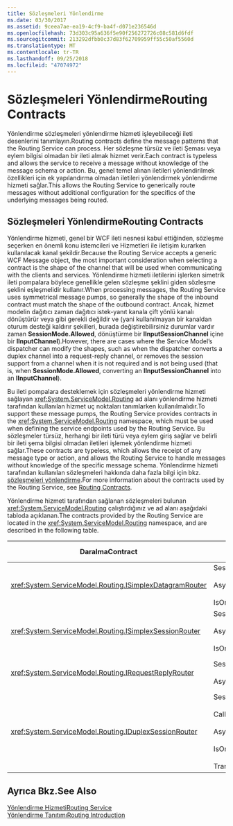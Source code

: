 ```yaml
---
title: Sözleşmeleri Yönlendirme
ms.date: 03/30/2017
ms.assetid: 9ceea7ae-ea19-4cf9-ba4f-d071e236546d
ms.openlocfilehash: 73d303c95a636f5e90f256272726c08c581d6fdf
ms.sourcegitcommit: 213292dfbb0c37d83f62709959ff55c50af5560d
ms.translationtype: MT
ms.contentlocale: tr-TR
ms.lasthandoff: 09/25/2018
ms.locfileid: "47074972"
---
```

# <a name="routing-contracts"></a><span data-ttu-id="9582e-102">Sözleşmeleri Yönlendirme</span><span class="sxs-lookup"><span data-stu-id="9582e-102">Routing Contracts</span></span>
<span data-ttu-id="9582e-103">Yönlendirme sözleşmeleri yönlendirme hizmeti işleyebileceği ileti desenlerini tanımlayın.</span><span class="sxs-lookup"><span data-stu-id="9582e-103">Routing contracts define the message patterns that the Routing Service can process.</span></span>  <span data-ttu-id="9582e-104">Her sözleşme türsüz ve ileti Şeması veya eylem bilgisi olmadan bir ileti almak hizmet verir.</span><span class="sxs-lookup"><span data-stu-id="9582e-104">Each contract is typeless and allows the service to receive a message without knowledge of the message schema or action.</span></span> <span data-ttu-id="9582e-105">Bu, genel temel alınan iletileri yönlendirilmek özellikleri için ek yapılandırma olmadan iletileri yönlendirmek yönlendirme hizmeti sağlar.</span><span class="sxs-lookup"><span data-stu-id="9582e-105">This allows the Routing Service to generically route messages without additional configuration for the specifics of the underlying messages being routed.</span></span>  
  
## <a name="routing-contracts"></a><span data-ttu-id="9582e-106">Sözleşmeleri Yönlendirme</span><span class="sxs-lookup"><span data-stu-id="9582e-106">Routing Contracts</span></span>  
 <span data-ttu-id="9582e-107">Yönlendirme hizmeti, genel bir WCF ileti nesnesi kabul ettiğinden, sözleşme seçerken en önemli konu istemcileri ve Hizmetleri ile iletişim kurarken kullanılacak kanal şekildir.</span><span class="sxs-lookup"><span data-stu-id="9582e-107">Because the Routing Service accepts a generic WCF Message object, the most important consideration when selecting a contract is the shape of the channel that will be used when communicating with the clients and services.</span></span> <span data-ttu-id="9582e-108">Yönlendirme hizmeti iletilerini işlerken simetrik ileti pompalara böylece genellikle gelen sözleşme şeklini giden sözleşme şeklini eşleşmelidir kullanır.</span><span class="sxs-lookup"><span data-stu-id="9582e-108">When processing messages, the Routing Service uses symmetrical message pumps, so generally the shape of the inbound contract must match the shape of the outbound contract.</span></span> <span data-ttu-id="9582e-109">Ancak, hizmet modelin dağıtıcı zaman dağıtıcı istek-yanıt kanala çift yönlü kanalı dönüştürür veya gibi gerekli değildir ve (yani kullanılmayan bir kanaldan oturum desteği kaldırır şekilleri, burada değiştirebilirsiniz durumlar vardır zaman **SessionMode.Allowed**, dönüştürme bir **IInputSessionChannel** içine bir **IInputChannel**).</span><span class="sxs-lookup"><span data-stu-id="9582e-109">However, there are cases where the Service Model’s dispatcher can modify the shapes, such as when the dispatcher converts a duplex channel into a request-reply channel, or removes the session support from a channel when it is not required and is not being used (that is, when **SessionMode.Allowed**, converting an **IInputSessionChannel** into an **IInputChannel**).</span></span>  
  
 <span data-ttu-id="9582e-110">Bu ileti pompalara desteklemek için sözleşmeleri yönlendirme hizmeti sağlayan <xref:System.ServiceModel.Routing> ad alanı yönlendirme hizmeti tarafından kullanılan hizmet uç noktaları tanımlarken kullanılmalıdır.</span><span class="sxs-lookup"><span data-stu-id="9582e-110">To support these message pumps, the Routing Service provides contracts in the <xref:System.ServiceModel.Routing> namespace, which must be used when defining the service endpoints used by the Routing Service.</span></span> <span data-ttu-id="9582e-111">Bu sözleşmeler türsüz, herhangi bir ileti türü veya eylem giriş sağlar ve belirli bir ileti şema bilgisi olmadan iletileri işlemek yönlendirme hizmeti sağlar.</span><span class="sxs-lookup"><span data-stu-id="9582e-111">These contracts are typeless, which allows the receipt of any message type or action, and allows the Routing Service to handle messages without knowledge of the specific message schema.</span></span> <span data-ttu-id="9582e-112">Yönlendirme hizmeti tarafından kullanılan sözleşmeleri hakkında daha fazla bilgi için bkz. [sözleşmeleri yönlendirme](../../../../docs/framework/wcf/feature-details/routing-contracts.md).</span><span class="sxs-lookup"><span data-stu-id="9582e-112">For more information about the contracts used by the Routing Service, see [Routing Contracts](../../../../docs/framework/wcf/feature-details/routing-contracts.md).</span></span>  
  
 <span data-ttu-id="9582e-113">Yönlendirme hizmeti tarafından sağlanan sözleşmeleri bulunan <xref:System.ServiceModel.Routing> çalıştırdığınız ve ad alanı aşağıdaki tabloda açıklanan.</span><span class="sxs-lookup"><span data-stu-id="9582e-113">The contracts provided by the Routing Service are located in the <xref:System.ServiceModel.Routing> namespace, and are described in the following table.</span></span>  
  
|<span data-ttu-id="9582e-114">Daralma</span><span class="sxs-lookup"><span data-stu-id="9582e-114">Contract</span></span>|<span data-ttu-id="9582e-115">Şekil</span><span class="sxs-lookup"><span data-stu-id="9582e-115">Shape</span></span>|<span data-ttu-id="9582e-116">Kanal şekli</span><span class="sxs-lookup"><span data-stu-id="9582e-116">Channel Shape</span></span>|  
|--------------|-----------|-------------------|  
|<xref:System.ServiceModel.Routing.ISimplexDatagramRouter>|<span data-ttu-id="9582e-117">SessionMode SessionMode.Allowed =</span><span class="sxs-lookup"><span data-stu-id="9582e-117">SessionMode = SessionMode.Allowed</span></span><br /><br /> <span data-ttu-id="9582e-118">AsyncPattern = true</span><span class="sxs-lookup"><span data-stu-id="9582e-118">AsyncPattern = true</span></span><br /><br /> <span data-ttu-id="9582e-119">IsOneWay = true</span><span class="sxs-lookup"><span data-stu-id="9582e-119">IsOneWay = true</span></span>|<span data-ttu-id="9582e-120">IInputChannel IOutputChannel -></span><span class="sxs-lookup"><span data-stu-id="9582e-120">IInputChannel -> IOutputChannel</span></span>|  
|<xref:System.ServiceModel.Routing.ISimplexSessionRouter>|<span data-ttu-id="9582e-121">Sessionmode'u SessionMode.Required =</span><span class="sxs-lookup"><span data-stu-id="9582e-121">SessionMode = SessionMode.Required</span></span><br /><br /> <span data-ttu-id="9582e-122">AsyncPattern = true</span><span class="sxs-lookup"><span data-stu-id="9582e-122">AsyncPattern = true</span></span><br /><br /> <span data-ttu-id="9582e-123">IsOneWay = true</span><span class="sxs-lookup"><span data-stu-id="9582e-123">IsOneWay = true</span></span>|<span data-ttu-id="9582e-124">IInputSessionChannel IOutputSessionChannel -></span><span class="sxs-lookup"><span data-stu-id="9582e-124">IInputSessionChannel -> IOutputSessionChannel</span></span>|  
|<xref:System.ServiceModel.Routing.IRequestReplyRouter>|<span data-ttu-id="9582e-125">SessionMode SessionMode.Allowed =</span><span class="sxs-lookup"><span data-stu-id="9582e-125">SessionMode = SessionMode.Allowed</span></span><br /><br /> <span data-ttu-id="9582e-126">AsyncPattern = true</span><span class="sxs-lookup"><span data-stu-id="9582e-126">AsyncPattern = true</span></span>|<span data-ttu-id="9582e-127">IReplyChannel IRequestChannel -></span><span class="sxs-lookup"><span data-stu-id="9582e-127">IReplyChannel -> IRequestChannel</span></span>|  
|<xref:System.ServiceModel.Routing.IDuplexSessionRouter>|<span data-ttu-id="9582e-128">SessionMode=SessionMode.Required</span><span class="sxs-lookup"><span data-stu-id="9582e-128">SessionMode=SessionMode.Required</span></span><br /><br /> <span data-ttu-id="9582e-129">CallbackContract=typeof(ISimplexSession)</span><span class="sxs-lookup"><span data-stu-id="9582e-129">CallbackContract=typeof(ISimplexSession)</span></span><br /><br /> <span data-ttu-id="9582e-130">AsyncPattern = true</span><span class="sxs-lookup"><span data-stu-id="9582e-130">AsyncPattern = true</span></span><br /><br /> <span data-ttu-id="9582e-131">IsOneWay = true</span><span class="sxs-lookup"><span data-stu-id="9582e-131">IsOneWay = true</span></span><br /><br /> <span data-ttu-id="9582e-132">TransactionFlow(TransactionFlowOption.Allowed)</span><span class="sxs-lookup"><span data-stu-id="9582e-132">TransactionFlow(TransactionFlowOption.Allowed)</span></span>|<span data-ttu-id="9582e-133">Da IDuplexSessionChannel öğelerini da IDuplexSessionChannel öğelerini -></span><span class="sxs-lookup"><span data-stu-id="9582e-133">IDuplexSessionChannel -> IDuplexSessionChannel</span></span>|  
  
## <a name="see-also"></a><span data-ttu-id="9582e-134">Ayrıca Bkz.</span><span class="sxs-lookup"><span data-stu-id="9582e-134">See Also</span></span>  
 [<span data-ttu-id="9582e-135">Yönlendirme Hizmeti</span><span class="sxs-lookup"><span data-stu-id="9582e-135">Routing Service</span></span>](https://msdn.microsoft.com/library/5ac8718c-bcef-456f-bfd5-1e60a30d6eaa)  
 [<span data-ttu-id="9582e-136">Yönlendirme Tanıtımı</span><span class="sxs-lookup"><span data-stu-id="9582e-136">Routing Introduction</span></span>](../../../../docs/framework/wcf/feature-details/routing-introduction.md)

